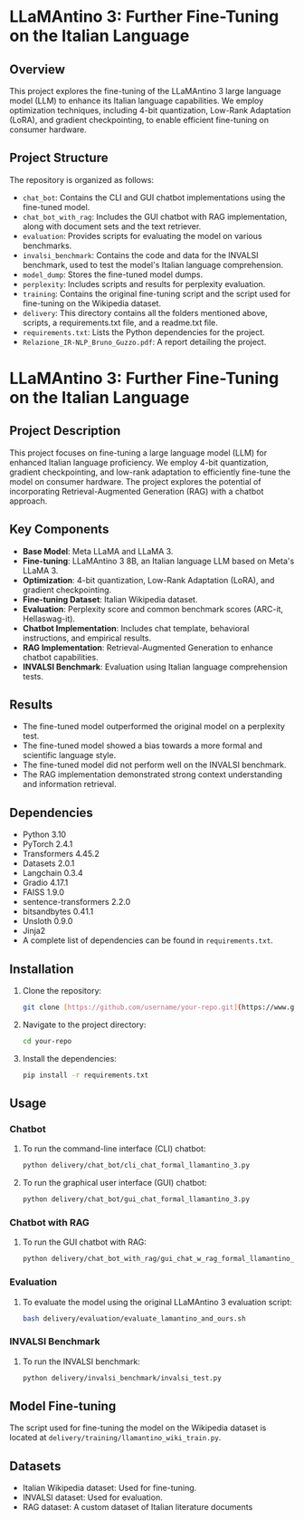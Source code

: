 # LLaMAntino 3: Further Fine-Tuning on the Italian Language

## Overview

This project explores the fine-tuning of the LLaMAntino 3 large language model (LLM) to enhance its Italian language capabilities. We employ optimization techniques, including 4-bit quantization, Low-Rank Adaptation (LoRA), and gradient checkpointing, to enable efficient fine-tuning on consumer hardware. 
## Project Structure

The repository is organized as follows:

* `chat_bot`: Contains the CLI and GUI chatbot implementations using the fine-tuned model.
* `chat_bot_with_rag`: Includes the GUI chatbot with RAG implementation, along with document sets and the text retriever.
* `evaluation`: Provides scripts for evaluating the model on various benchmarks.
* `invalsi_benchmark`: Contains the code and data for the INVALSI benchmark, used to test the model's Italian language comprehension.
* `model_dump`: Stores the fine-tuned model dumps.
* `perplexity`: Includes scripts and results for perplexity evaluation.
* `training`: Contains the original fine-tuning script and the script used for fine-tuning on the Wikipedia dataset.
* `delivery`: This directory contains all the folders mentioned above, scripts, a requirements.txt file, and a readme.txt file.
* `requirements.txt`: Lists the Python dependencies for the project.
* `Relazione_IR-NLP_Bruno_Guzzo.pdf`: A report detailing the project. 

# LLaMAntino 3: Further Fine-Tuning on the Italian Language

## Project Description

This project focuses on fine-tuning a large language model (LLM) for enhanced Italian language proficiency. We employ 4-bit quantization, gradient checkpointing, and low-rank adaptation to efficiently fine-tune the model on consumer hardware. The project explores the potential of incorporating Retrieval-Augmented Generation (RAG) with a chatbot approach.

## Key Components

* **Base Model**: Meta LLaMA and LLaMA 3.
* **Fine-tuning**: LLaMAntino 3 8B, an Italian language LLM based on Meta's LLaMA 3. 
* **Optimization**: 4-bit quantization, Low-Rank Adaptation (LoRA), and gradient checkpointing. 
* **Fine-tuning Dataset**: Italian Wikipedia dataset. 
* **Evaluation**: Perplexity score and common benchmark scores (ARC-it, Hellaswag-it).
* **Chatbot Implementation**: Includes chat template, behavioral instructions, and empirical results. 
* **RAG Implementation**: Retrieval-Augmented Generation to enhance chatbot capabilities. 
* **INVALSI Benchmark**: Evaluation using Italian language comprehension tests. 

## Results

* The fine-tuned model outperformed the original model on a perplexity test.
* The fine-tuned model showed a bias towards a more formal and scientific language style.
* The fine-tuned model did not perform well on the INVALSI benchmark.
* The RAG implementation demonstrated strong context understanding and information retrieval.

## Dependencies

* Python 3.10
* PyTorch 2.4.1
* Transformers 4.45.2
* Datasets 2.0.1
* Langchain 0.3.4
* Gradio 4.17.1
* FAISS 1.9.0
* sentence-transformers 2.2.0
* bitsandbytes 0.41.1
* Unsloth 0.9.0
* Jinja2
* A complete list of dependencies can be found in `requirements.txt`.

## Installation

1.  Clone the repository:

    ```bash
    git clone [https://github.com/username/your-repo.git](https://www.google.com/search?q=https://github.com/username/your-repo.git)
    ```

2.  Navigate to the project directory:

    ```bash
    cd your-repo
    ```

3.  Install the dependencies:

    ```bash
    pip install -r requirements.txt
    ```

## Usage

###   Chatbot

1.  To run the command-line interface (CLI) chatbot:

    ```bash
    python delivery/chat_bot/cli_chat_formal_llamantino_3.py
    ```

2.  To run the graphical user interface (GUI) chatbot:

    ```bash
    python delivery/chat_bot/gui_chat_formal_llamantino_3.py
    ```

###   Chatbot with RAG

1.  To run the GUI chatbot with RAG:

    ```bash
    python delivery/chat_bot_with_rag/gui_chat_w_rag_formal_llamantino_3.py
    ```

###   Evaluation

1.  To evaluate the model using the original LLaMAntino 3 evaluation script:

    ```bash
    bash delivery/evaluation/evaluate_lamantino_and_ours.sh
    ```

###   INVALSI Benchmark

1.  To run the INVALSI benchmark:

    ```bash
    python delivery/invalsi_benchmark/invalsi_test.py
    ```

## Model Fine-tuning

The script used for fine-tuning the model on the Wikipedia dataset is located at `delivery/training/llamantino_wiki_train.py`.

## Datasets

* Italian Wikipedia dataset: Used for fine-tuning.
* INVALSI dataset: Used for evaluation.
* RAG dataset: A custom dataset of Italian literature documents